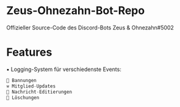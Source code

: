 # Zeus-Ohnezahn-Bot-Repo

Offizieller Source-Code des Discord-Bots Zeus & Ohnezahn#5002

# Features

▪ Logging-System für verschiedenste Events:
```swift
🔨 Bannungen
⚒️ Mitglied-Updates
🔧 Nachricht-Editierungen
📛 Löschungen
```
